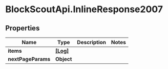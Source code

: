# BlockScoutApi.InlineResponse2007

## Properties
Name | Type | Description | Notes
------------ | ------------- | ------------- | -------------
**items** | [**[Log]**](Log.md) |  | 
**nextPageParams** | **Object** |  | 
